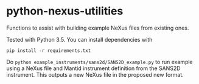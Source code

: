 # python-nexus-utilities
Functions to assist with building example NeXus files from existing ones.

Tested with Python 3.5. You can install dependencies with
```
pip install -r requirements.txt
```

Do `python example_instruments/sans2d/SANS2D_example.py` to run example using a NeXus file and Mantid instrument definition from the SANS2D instrument. This outputs a new NeXus file in the proposed new format.
